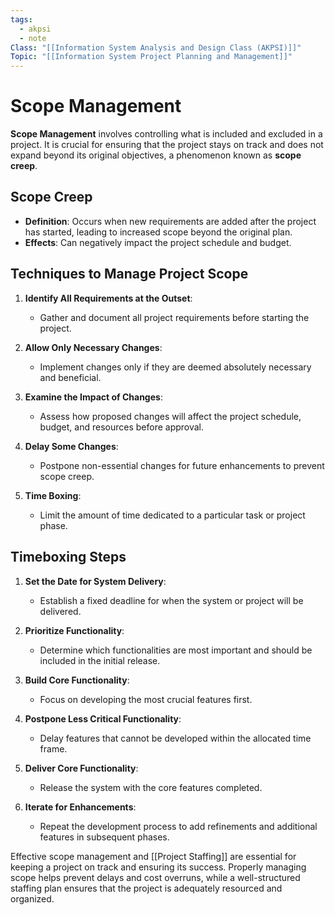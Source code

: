 ```yaml
---
tags:
  - akpsi
  - note
Class: "[[Information System Analysis and Design Class (AKPSI)]]"
Topic: "[[Information System Project Planning and Management]]"
---
```


# Scope Management

**Scope Management** involves controlling what is included and excluded in a project. It is crucial for ensuring that the project stays on track and does not expand beyond its original objectives, a phenomenon known as **scope creep**.

## Scope Creep

- **Definition**: Occurs when new requirements are added after the project has started, leading to increased scope beyond the original plan.
- **Effects**: Can negatively impact the project schedule and budget.

## Techniques to Manage Project Scope

1. **Identify All Requirements at the Outset**:
   - Gather and document all project requirements before starting the project.

2. **Allow Only Necessary Changes**:
   - Implement changes only if they are deemed absolutely necessary and beneficial.

3. **Examine the Impact of Changes**:
   - Assess how proposed changes will affect the project schedule, budget, and resources before approval.

4. **Delay Some Changes**:
   - Postpone non-essential changes for future enhancements to prevent scope creep.

5. **Time Boxing**:
   - Limit the amount of time dedicated to a particular task or project phase.

## Timeboxing Steps

1. **Set the Date for System Delivery**:
   - Establish a fixed deadline for when the system or project will be delivered.

2. **Prioritize Functionality**:
   - Determine which functionalities are most important and should be included in the initial release.

3. **Build Core Functionality**:
   - Focus on developing the most crucial features first.

4. **Postpone Less Critical Functionality**:
   - Delay features that cannot be developed within the allocated time frame.

5. **Deliver Core Functionality**:
   - Release the system with the core features completed.

6. **Iterate for Enhancements**:
   - Repeat the development process to add refinements and additional features in subsequent phases.



Effective scope management and [[Project Staffing]] are essential for keeping a project on track and ensuring its success. Properly managing scope helps prevent delays and cost overruns, while a well-structured staffing plan ensures that the project is adequately resourced and organized.
